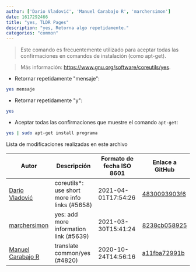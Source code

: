 ```yaml
---
author: ['Dario Vladović', 'Manuel Carabajo R', 'marchersimon']
date: 1617292466
title: "yes, TLDR Pages"
description: "yes, Retorna algo repetidamente."
categories: "common"
---
```

> Este comando es frecuentemente utilizado para aceptar todas las confirmaciones en comandos de instalación (como apt-get).

> Más información: <https://www.gnu.org/software/coreutils/yes>.

- Retornar repetidamente "mensaje":

```bash
yes mensaje
```

- Retornar repetidamente "y":

```bash
yes
```

- Aceptar todas las confirmaciones que muestre el comando `apt-get`:

```bash
yes | sudo apt-get install programa
```
Lista de modificaciones realizadas en este archivo


Autor | Descripción | Formato de fecha ISO 8601 | Enlace a GitHub
------|-----|-----|-----
[Dario Vladović](mailto:d.vladimyr@gmail.com) | coreutils*: use short more info links (#5658) | 2021-04-01T17:54:26 | [4830093903f6](https://github.com/tldr-pages/tldr/commit/4830093903f66ccf3ebbc2ecf477286e45edac59)
[marchersimon](mailto:50295997+marchersimon@users.noreply.github.com) | yes: add more information link (#5639) | 2021-03-30T15:41:24 | [8238cb058925](https://github.com/tldr-pages/tldr/commit/8238cb0589258db5f078e9b2ce498ba0848aee9b)
[Manuel Carabajo R](mailto:30765477+mcarabajo@users.noreply.github.com) | translate common/yes (#4820) | 2020-10-24T14:56:16 | [a11fba72991b](https://github.com/tldr-pages/tldr/commit/a11fba72991b2ae25be09bc7cf86d2148d2fc31e)


